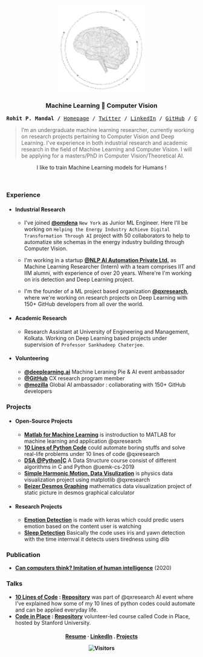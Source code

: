 <p align="center">
  <a href="https://github.com/qxresearchx">
    <img src="https://github.com/xiaowuc2/xiaowuc2/blob/master/source/lgo.png" alt="Logo" width="230" height="230">
  </a>
  <h3 align="center">Machine Learning ​​🗼​ Computer Vision</h3>
</p>

<p align="center">
  
  
  <p><pre align="center">
<strong>Rohit P. Mandal /</strong> <a href="https://xiaowuc2.vercel.app">Homepage</a> / <a href="https://twitter.com/NPRougier">Twitter</a> / <a href="https://linkedin.com/in/xiaowuc2">LinkedIn</a> / <a href="https://github.com/rougier">GitHub</a> / <a href="https://gist.github.com/rougier">Gist</a> / <a href="https://stackoverflow.com/users/3348261/nicolas-rougier">Stackoveflow</a> / <a href="https://www.quora.com/profile/Rohit-Prasan-Mandal">Quora</a> / <a href="https://www.youtube.com/channel/UCX7oe66V8zyFpAJyMfPL9VA">YouTube</a></pre></p>

> I’m an undergraduate machine learning researcher, currently working on research 
> projects pertaining to Computer Vision and Deep Learning.  I've experience in both industrial research and academic research in 
> the field of Machine Learning and Computer Vision.
> I will be applying for a masters/PhD in Computer Vision/Theoretical AI.

<p align="center">I like to train Machine Learning models for Humans !</p>
  
<br>
  
### Experience 
  
* #### Industrial Research
  * I've joined **[@omdena](https://omdena.com)** `New York` as Junior ML Engineer. Here I'll be working on `Helping the Energy Industry Achieve Digital Transformation Through AI` project with 50 collaborators to help to automatize site schemas in the energy industry building through Computer Vision.
  
  * I'm working in a startup **[@NLP AI Automation Private Ltd.](https://www.nlpaia.com/)** as Machine Learning Researcher (Intern) with a team comprises IIT and IIM alumni, with experience of over 20 years. Where're I'm working on iris detection and Deep Learning project.

  * I'm the founder of a ML project based organization **[@qxresearch](https://qxresearch.github.io)**, where we're working on research projects on Deep Learning with 150+ GitHub developers from all over the world.
  
 * #### Academic Research
  
    * Research Assistant at University of Engineering and Management, Kolkata. Working on Deep Learning based projects under supervision of `Professor Sankhadeep Chaterjee`.
* #### Volunteering 
    * **[@deeplearning.ai](https://www.deeplearning.ai/)** Machine Leraning Pie & AI event ambassador 
    * **[@GitHub](https://github.com)** CX research program member
    * **[@mozilla](https://community.mozilla.org/en/groups/qx-research)** Global AI ambassador : collaborating with 150+ GitHub developers


### Projects
  - #### Open-Source Projects
  
    - **[Matlab for Machine Learning](https://github.com/qxresearchx/matlab-for-machine-leaning)** is instroduction to MATLAB for machine learning  and application @qxresearch
    - **[10 Lines of Python Code]()** could automate boring stuffs and solve real-life problems under 10 lines of code @qxresearch 
    - **[DSA @Python|C](https://github.com/UEMK-CS-2019/DSA)** A Data Structure course consist of different algorithms in C and Python @uemk-cs-2019
    - **[Simple Harmonic Motion, Data Visulization](https://github.com/qxresearch/Simple-Harmonic-Motion)** is physics data visualization project using matplotlib @qxresearch
    - **[Beizer Desmos Graphing](https://github.com/xiaowuc2/BezierDesmosGraphing)** mathematics data visualization project of static picture in desmos graphical calculator
  
  - #### Research Projects 
    - **[Emotion Detection](https://github.com/xiaowuc2/Emotion-Checking-ML-Computer-Vision)** is made with keras which could predic users emotion based on the content user is watching
    - **[Sleep Detection]()** Basically the code uses iris and yawn detection with the time internval it detects users tiredness using dlib
  

  
### Publication
  
  - **[Can computers think? Imitation of human intelligence](https://www.researchgate.net/publication/340645375_TITLE_CAN_COMPUTER_THINK_IMITATION_of_HUMAN_INTELLIGENCE)** (2020)
  

  
### Talks 

- **[10 Lines of Code](https://www.youtube.com/watch?v=B0_0gK_CUpM&list=PLK_zxbpEUfmVPsXnl1wx1s6BD8eBUjuOM) : [Repository](https://github.com/qxresearch/qxresearch-event-1)** was part of @qxresearch AI event where I've explained how some of my 10 lines of python codes could automate and can be applied everyday life.
- **[Code in Place](https://www.youtube.com/watch?v=5JpVuQNYoho&list=PLK_zxbpEUfmWO7zL7661s8ck4Ly2m0m-m) : [Repository](https://github.com/xiaowuc2/Code-in-Place-2021-Assignment-Solution)** volunteer-led course called Code in Place, hosted by Stanford University.


 <h4 align="center">
    <a href="https://drive.google.com/file/d/1ALxiEOuDepm2v53wvKULA_ScwWMVfX85/view?usp=sharing">Resume</a>
     ·  
    <a href="https://linkedin.com/in/xiaowuc2">LinkedIn</a>
     .
    <a href="https://github.com/xiaowuc2#----cv-----------projects----------email">Projects</a>
</p>
<p align="center">
 <td><img src="https://profile-counter.glitch.me/xiaowuc2/count.svg" alt="Visitors" height="19" /></td>
</p>
